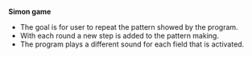 **Simon game**

- The goal is for user to repeat the pattern showed by the program.
- With each round a new step is added to the pattern making.
- The program plays a different sound for each field that is activated.
